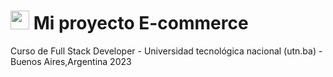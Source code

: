 #  <img src="https://github.com/Flaviab13/ecommerce_1/assets/49066075/071d3ea5-e4e1-4929-95d4-547b6123959e" alt="" style="width:30px;height:30px ;">  Mi proyecto E-commerce 

Curso de Full Stack Developer - Universidad tecnológica nacional (utn.ba) - Buenos Aires,Argentina 2023

